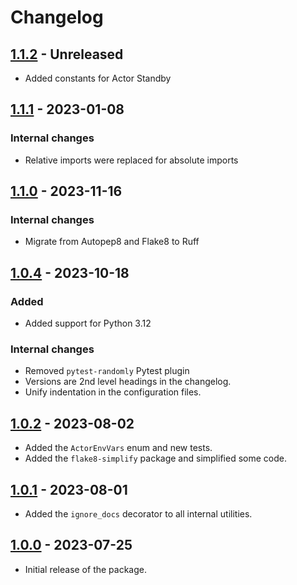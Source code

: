 # Changelog

## [1.1.2](../../releases/tag/v1.1.2) - Unreleased

- Added constants for Actor Standby

## [1.1.1](../../releases/tag/v1.1.1) - 2023-01-08

### Internal changes

- Relative imports were replaced for absolute imports

## [1.1.0](../../releases/tag/v1.1.0) - 2023-11-16

### Internal changes

- Migrate from Autopep8 and Flake8 to Ruff

## [1.0.4](../../releases/tag/v1.0.4) - 2023-10-18

### Added

- Added support for Python 3.12

### Internal changes

- Removed `pytest-randomly` Pytest plugin
- Versions are 2nd level headings in the changelog.
- Unify indentation in the configuration files.

## [1.0.2](../../releases/tag/v1.0.2) - 2023-08-02

- Added the `ActorEnvVars` enum and new tests.
- Added the `flake8-simplify` package and simplified some code.

## [1.0.1](../../releases/tag/v1.0.1) - 2023-08-01

- Added the `ignore_docs` decorator to all internal utilities.

## [1.0.0](../../releases/tag/v1.0.0) - 2023-07-25

- Initial release of the package.

